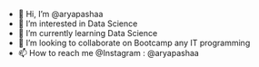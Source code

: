 - 👋 Hi, I’m @aryapashaa
- 👀 I’m interested in Data Science
- 🌱 I’m currently learning Data Science
- 💞️ I’m looking to collaborate on Bootcamp any IT programming
- 📫 How to reach me @Instagram : @aryapashaa

<!---
aryapashaa/aryapashaa is a ✨ special ✨ repository because its `README.md` (this file) appears on your GitHub profile.
You can click the Preview link to take a look at your changes.
--->
